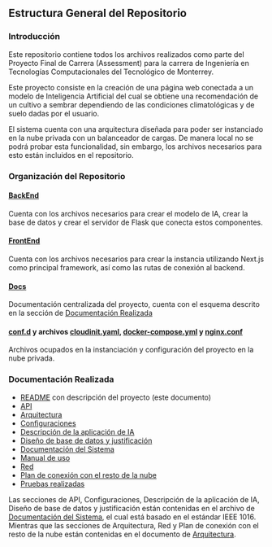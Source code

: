 ## Estructura General del Repositorio

### Introducción
Este repositorio contiene todos los archivos realizados como parte del Proyecto Final de Carrera (Assessment) para la carrera de Ingeniería en Tecnologías Computacionales del Tecnológico de Monterrey.

Este proyecto consiste en la creación de una página web conectada a un modelo de Inteligencia Artificial del cual se obtiene una recomendación de un cultivo a sembrar dependiendo de las condiciones climatológicas y de suelo dadas por el usuario.

El sistema cuenta con una arquitectura diseñada para poder ser instanciado en la nube privada con un balanceador de cargas. De manera local no se podrá probar esta funcionalidad, sin embargo, los archivos necesarios para esto están incluidos en el repositorio.

### Organización del Repositorio
#### [BackEnd](./Backend/)
Cuenta con los archivos necesarios para crear el modelo de IA, crear la base de datos y crear el servidor de Flask que conecta estos componentes.
#### [FrontEnd](./FrontEnd/)
Cuenta con los archivos necesarios para crear la instancia utilizando Next.js como principal framework, así como las rutas de conexión al backend.
#### [Docs](./Docs/)
Documentación centralizada del proyecto, cuenta con el esquema descrito en la sección de [Documentación Realizada](#documentación-realizada)
#### [conf.d](conf.d/) y archivos [cloudinit.yaml](cloudinit.yaml), [docker-compose.yml](/docker-compose.yml) y [nginx.conf](nginx.conf)
Archivos ocupados en la instanciación y configuración del proyecto en la nube privada.

### Documentación Realizada
- [README](README.md) con descripción del proyecto (este documento)
- [API](./Docs/Sistema.pdf)
- [Arquitectura](./Docs/Arquitectura.md)
- [Configuraciones](./Docs/Sistema.pdf)
- [Descripción de la aplicación de IA](./Docs/Sistema.pdf)
- [Diseño de base de datos y justificación](./Docs/Sistema.pdf)
- [Documentación del Sistema](./Docs/Sistema.pdf)
- [Manual de uso](./Docs/Manual.md)
- [Red](./Docs/Arquitectura.md)
- [Plan de conexión con el resto de la nube](./Docs/Arquitectura.md)
- [Pruebas realizadas](./Docs/Pruebas.pdf)

Las secciones de API, Configuraciones, Descripción de la aplicación de IA, Diseño de base de datos y justificación están contenidas en el archivo de [Documentación del Sistema](./Docs/Sistema.pdf), el cual está basado en el estándar IEEE 1016. Mientras que las secciones de Arquitectura, Red y Plan de conexión con el resto de la nube están contenidas en el documento de [Arquitectura](./Docs/Arquitectura.md).